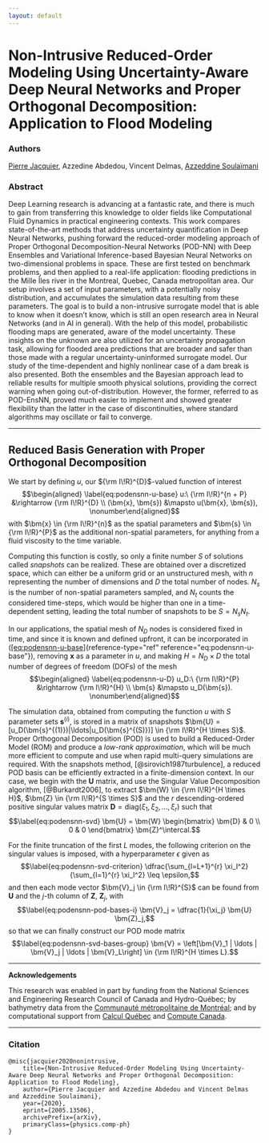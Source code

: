 ```yaml
---
layout: default
---
```

# Non-Intrusive Reduced-Order Modeling Using Uncertainty-Aware Deep Neural Networks and Proper Orthogonal Decomposition: Application to Flood Modeling
### Authors
[Pierre Jacquier](https://pierrejacquier.com), Azzedine Abdedou, Vincent Delmas, [Azzeddine Soulaïmani](https://www.etsmtl.ca/en/research/professors/asoulaimani/)

### Abstract
Deep Learning research is advancing at a fantastic rate, and there is
much to gain from transferring this knowledge to older fields like
Computational Fluid Dynamics in practical engineering contexts. This
work compares state-of-the-art methods that address uncertainty
quantification in Deep Neural Networks, pushing forward the
reduced-order modeling approach of Proper Orthogonal
Decomposition-Neural Networks (POD-NN) with Deep Ensembles and
Variational Inference-based Bayesian Neural Networks on two-dimensional
problems in space. These are first tested on benchmark problems, and
then applied to a real-life application: flooding predictions in the
Mille Îles river in the Montreal, Quebec, Canada metropolitan area. Our
setup involves a set of input parameters, with a potentially noisy
distribution, and accumulates the simulation data resulting from these
parameters. The goal is to build a non-intrusive surrogate model that is
able to know when it doesn’t know, which is still an open research area
in Neural Networks (and in AI in general). With the help of this model,
probabilistic flooding maps are generated, aware of the model
uncertainty. These insights on the unknown are also utilized for an
uncertainty propagation task, allowing for flooded area predictions that
are broader and safer than those made with a regular
uncertainty-uninformed surrogate model. Our study of the time-dependent
and highly nonlinear case of a dam break is also presented. Both the
ensembles and the Bayesian approach lead to reliable results for
multiple smooth physical solutions, providing the correct warning when
going out-of-distribution. However, the former, referred to as
POD-EnsNN, proved much easier to implement and showed greater
flexibility than the latter in the case of discontinuities, where
standard algorithms may oscillate or fail to converge.

* * * * * *

## Reduced Basis Generation with Proper Orthogonal Decomposition

We start by defining $u$, our ${\rm I\!R}^{D}$-valued function of
interest $$\begin{aligned}
\label{eq:podensnn-u-base}
    u:\ {\rm I\!R}^{n + P} &\rightarrow {\rm I\!R}^{D} \\
                         (\bm{x}, \bm{s}) &\mapsto u(\bm{x}, \bm{s}), \nonumber\end{aligned}$$
with $\bm{x} \in {\rm I\!R}^{n}$ as the spatial parameters and
$\bm{s} \in {\rm I\!R}^{P}$ as the additional non-spatial parameters,
for anything from a fluid viscosity to the time variable.

Computing this function is costly, so only a finite number $S$ of
solutions called *snapshots* can be realized. These are obtained over a
discretized space, which can either be a uniform grid or an unstructured
mesh, with $n$ representing the number of dimensions and $D$ the total
number of nodes. $N_s$ is the number of non-spatial parameters sampled,
and $N_t$ counts the considered time-steps, which would be higher than
one in a time-dependent setting, leading the total number of snapshots
to be $S=N_sN_t$.

In our applications, the spatial mesh of $N_D$ nodes is considered fixed
in time, and since it is known and defined upfront, it can be
incorporated in
([\[eq:podensnn-u-base\]](#eq:podensnn-u-base){reference-type="ref"
reference="eq:podensnn-u-base"}), removing $\bm{x}$ as a parameter in
$u$, and making $H=N_D\times D$ the total number of degrees of freedom
(DOFs) of the mesh $$\begin{aligned}
\label{eq:podensnn-u-D}
    u_D:\ {\rm I\!R}^{P} &\rightarrow {\rm I\!R}^{H} \\
                         \bm{s} &\mapsto u_D(\bm{s}). \nonumber\end{aligned}$$

The simulation data, obtained from computing the function $u$ with $S$
parameter sets $\bm{s}^{(i)}$, is stored in a matrix of snapshots
$\bm{U} = [u_D(\bm{s}^{(1)})|\ldots|u_D(\bm{s}^{(S)})] \in {\rm I\!R}^{H \times S}$.
Proper Orthogonal Decomposition (POD) is used to build a Reduced-Order
Model (ROM) and produce a *low-rank approximation*, which will be much
more efficient to compute and use when rapid multi-query simulations are
required. With the snapshots method, [@sirovich1987turbulence], a
reduced POD basis can be efficiently extracted in a finite-dimension
context. In our case, we begin with the $\bm{U}$ matrix, and use the
Singular Value Decomposition algorithm, [@Burkardt2006], to extract
$\bm{W} \in {\rm I\!R}^{H \times H}$,
$\bm{Z} \in {\rm I\!R}^{S \times S}$ and the $r$ descending-ordered
positive singular values matrix
$\bm{D} = \text{diag}(\xi_1, \xi_2, \ldots, \xi_r)$ such that
$$\label{eq:podensnn-svd}
    \bm{U} = \bm{W} \begin{bmatrix} \bm{D} & 0 \\ 0 & 0 \end{bmatrix} \bm{Z}^\intercal.$$

For the finite truncation of the first $L$ modes, the following
criterion on the singular values is imposed, with a hyperparameter
$\epsilon$ given as $$\label{eq:podensnn-svd-criterion}
    \dfrac{\sum_{l=L+1}^{r} \xi_l^2}{\sum_{l=1}^{r} \xi_l^2} \leq \epsilon,$$
and then each mode vector $\bm{V}_j \in {\rm I\!R}^{S}$ can be found
from $\bm{U}$ and the $j$-th column of $\bm{Z}$, $\bm{Z}_j$, with
$$\label{eq:podensnn-pod-bases-i}
    \bm{V}_j = \dfrac{1}{\xi_j} \bm{U} \bm{Z}_j,$$ so that we can
finally construct our POD mode matrix
$$\label{eq:podensnn-svd-bases-group}
    \bm{V} = \left[\bm{V}_1 | \ldots | \bm{V}_j | \ldots | \bm{V}_L\right] \in {\rm I\!R}^{H \times L}.$$

* * * * * 

**Acknowledgements**

This research was enabled in part by funding from the National Sciences
and Engineering Research Council of Canada and Hydro-Québec; by bathymetry data from the
[Communauté métropolitaine de Montréal](https://cmm.qc.ca/); and by
computational support from [Calcul Québec](www.calculquebec.ca) and
[Compute Canada](www.computecanada.ca).

* * * * *

### Citation
```
@misc{jacquier2020nonintrusive,
    title={Non-Intrusive Reduced-Order Modeling Using Uncertainty-Aware Deep Neural Networks and Proper Orthogonal Decomposition: Application to Flood Modeling},
    author={Pierre Jacquier and Azzedine Abdedou and Vincent Delmas and Azzeddine Soulaimani},
    year={2020},
    eprint={2005.13506},
    archivePrefix={arXiv},
    primaryClass={physics.comp-ph}
}
```
